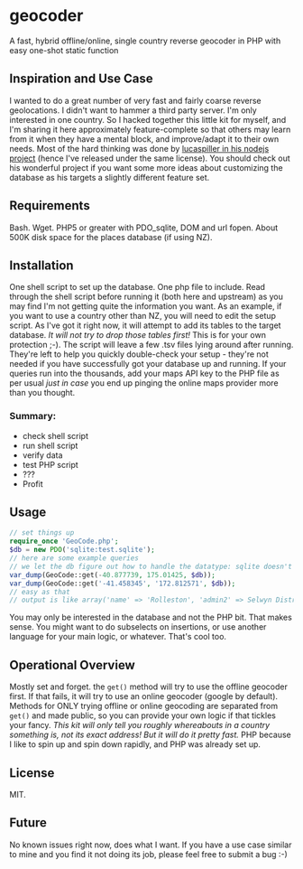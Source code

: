 # geocoder
A fast, hybrid offline/online, single country reverse geocoder in PHP with easy one-shot static function

## Inspiration and Use Case
I wanted to do a great number of very fast and fairly coarse reverse geolocations. I didn't want to hammer a third party server. I'm only interested in one country. So I hacked together this little kit for myself, and I'm sharing it here approximately feature-complete so that others may learn from it when they have a mental block, and improve/adapt it to their own needs. Most of the hard thinking was done by [lucaspiller in his nodejs project](https://github.com/lucaspiller/offline-geocoder) (hence I've released under the same license). You should check out his wonderful project if you want some more ideas about customizing the database as his targets a slightly different feature set.

## Requirements
Bash. Wget. PHP5 or greater with PDO_sqlite, DOM and url fopen. About 500K disk space for the places database (if using NZ).

## Installation
One shell script to set up the database. One php file to include. Read through the shell script before running it (both here and upstream) as you may find I'm not getting quite the information you want. As an example, if you want to use a country other than NZ, you will need to edit the setup script. As I've got it right now, it will attempt to add its tables to the target database. *It will not try to drop those tables first!* This is for your own protection ;-). The script will leave a few .tsv files lying around after running. They're left to help you quickly double-check your setup - they're not needed if you have successfully got your database up and running. If your queries run into the thousands, add your maps API key to the PHP file as per usual *just in case* you end up pinging the online maps provider more than you thought.

### Summary:
* check shell script
* run shell script
* verify data
* test PHP script
* ???
* Profit

## Usage
```php
// set things up
require_once 'GeoCode.php';
$db = new PDO('sqlite:test.sqlite');
// here are some example queries
// we let the db figure out how to handle the datatype: sqlite doesn't really care
var_dump(GeoCode::get(-40.877739, 175.01425, $db));
var_dump(GeoCode::get('-41.458345', '172.812571', $db));
// easy as that
// output is like array('name' => 'Rolleston', 'admin2' => Selwyn District, 'admin1' => Canterbury);
```
You may only be interested in the database and not the PHP bit. That makes sense. You might want to do subselects on insertions, or use another language for your main logic, or whatever. That's cool too.

## Operational Overview
Mostly set and forget. the `get()` method will try to use the offline geocoder first. If that fails, it will try to use an online geocoder (google by default). Methods for ONLY trying offline or online geocoding are separated from `get()` and made public, so you can provide your own logic if that tickles your fancy. *This kit will only tell you roughly whereabouts in a country something is, not its exact address! But it will do it pretty fast.* PHP because I like to spin up and spin down rapidly, and PHP was already set up.

## License
MIT.

## Future
No known issues right now, does what I want. If you have a use case similar to mine and you find it not doing its job, please feel free to submit a bug :-)
